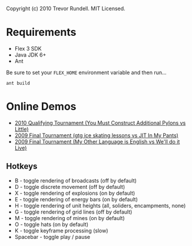 Copyright (c) 2010 Trevor Rundell. MIT Licensed.

# Requirements

-  Flex 3 SDK
 - Java JDK 6+
 - Ant

Be sure to set your `FLEX_HOME` environment variable and then run...

```
ant build
```

# Online Demos

-  [2010 Qualifying Tournament (You Must Construct Additional Pylons vs Little)](http://battlecode.mit.edu/2010/watch-tournament/182/)
-  [2009 Final Tournament (gtg ice skating lessons vs JIT In My Pants)](http://battlecode.mit.edu:8080/webclient/?match=005-r02-000-team093-team070-theeye-crisscross-downthedrain.xml.deflated)
-  [2009 Final Tournament (My Other Language is English vs We'll do it Live)](http://battlecode.mit.edu:8080/webclient/?match=009-r02b-000-team009-team010-theeye-crisscross-downthedrain.xml.deflated)

## Hotkeys

 -  B - toggle rendering of broadcasts (off by default)
 -  D - toggle discrete movement (off by default)
 -  X - toggle rendering of explosions (on by default)
 -  E - toggle rendering of energy bars (on by default)
 -  H - toggle rendering of unit heights (all, soliders, encampments, none)
 -  G - toggle rendering of grid lines (off by default)
 -  M - toggle rendering of mines (on by default)
 -  O - toggle hats (on by default)
 -  K - toggle keyframe processing (slow)
 -  Spacebar - toggle play / pause
